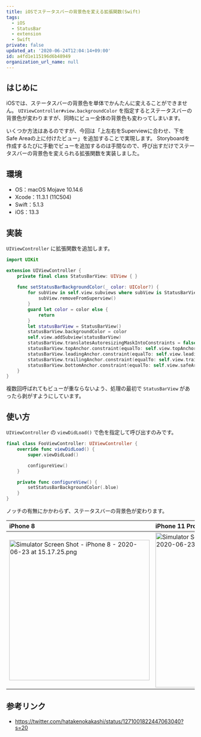 ```yaml
---
title: iOSでステータスバーの背景色を変える拡張関数(Swift)
tags:
  - iOS
  - StatusBar
  - extension
  - Swift
private: false
updated_at: '2020-06-24T12:04:14+09:00'
id: a4fd1e115196d6b48949
organization_url_name: null
---
```

## はじめに

iOSでは、ステータスバーの背景色を単体でかんたんに変えることができません。
`UIViewController#view.backgroundColor` を指定するとステータスバーの背景色が変わりますが、同時にビュー全体の背景色も変わってしまいます。

いくつか方法はあるのですが、今回は「上左右をSuperviewに合わせ、下をSafe Areaの上に付けたビュー」を追加することで実現します。
Storyboardを作成するたびに手動でビューを追加するのは手間なので、呼び出すだけでステータスバーの背景色を変えられる拡張関数を実装しました。

## 環境

- OS：macOS Mojave 10.14.6
- Xcode：11.3.1 (11C504)
- Swift：5.1.3
- iOS：13.3

## 実装

`UIViewController` に拡張関数を追加します。

```swift:UIViewController+StatusBar.swift
import UIKit

extension UIViewController {
    private final class StatusBarView: UIView { }
    
    func setStatusBarBackgroundColor(_ color: UIColor?) {
        for subView in self.view.subviews where subView is StatusBarView {
            subView.removeFromSuperview()
        }
        guard let color = color else {
            return
        }
        let statusBarView = StatusBarView()
        statusBarView.backgroundColor = color
        self.view.addSubview(statusBarView)
        statusBarView.translatesAutoresizingMaskIntoConstraints = false
        statusBarView.topAnchor.constraint(equalTo: self.view.topAnchor).isActive = true
        statusBarView.leadingAnchor.constraint(equalTo: self.view.leadingAnchor).isActive = true
        statusBarView.trailingAnchor.constraint(equalTo: self.view.trailingAnchor).isActive = true
        statusBarView.bottomAnchor.constraint(equalTo: self.view.safeAreaLayoutGuide.topAnchor).isActive = true
    }
}
```

複数回呼ばれてもビューが重ならないよう、処理の最初で `StatusBarView` があったら剥がすようにしています。

## 使い方

`UIViewController` の `viewDidLoad()` で色を指定して呼び出すのみです。

```swift:FooViewController.swift
final class FooViewController: UIViewController {
    override func viewDidLoad() {
        super.viewDidLoad()

        configureView()
    }

    private func configureView() {
        setStatusBarBackgroundColor(.blue)
    }
}
```

ノッチの有無にかかわらず、ステータスバーの背景色が変わります。

|iPhone 8|iPhone 11 Pro Max|
|:--|:--|
|<img width="375" alt="Simulator Screen Shot - iPhone 8 - 2020-06-23 at 15.17.25.png" src="https://qiita-image-store.s3.ap-northeast-1.amazonaws.com/0/138245/66e1209c-e25f-021c-82f0-972b6ca56ed0.png">|<img width="414" alt="Simulator Screen Shot - iPhone 11 Pro Max - 2020-06-23 at 15.27.39.png" src="https://qiita-image-store.s3.ap-northeast-1.amazonaws.com/0/138245/64ecddf1-6c20-413d-0fc4-8093a0e77740.png">|

## 参考リンク

- https://twitter.com/hatakenokakashi/status/1271001822447063040?s=20
